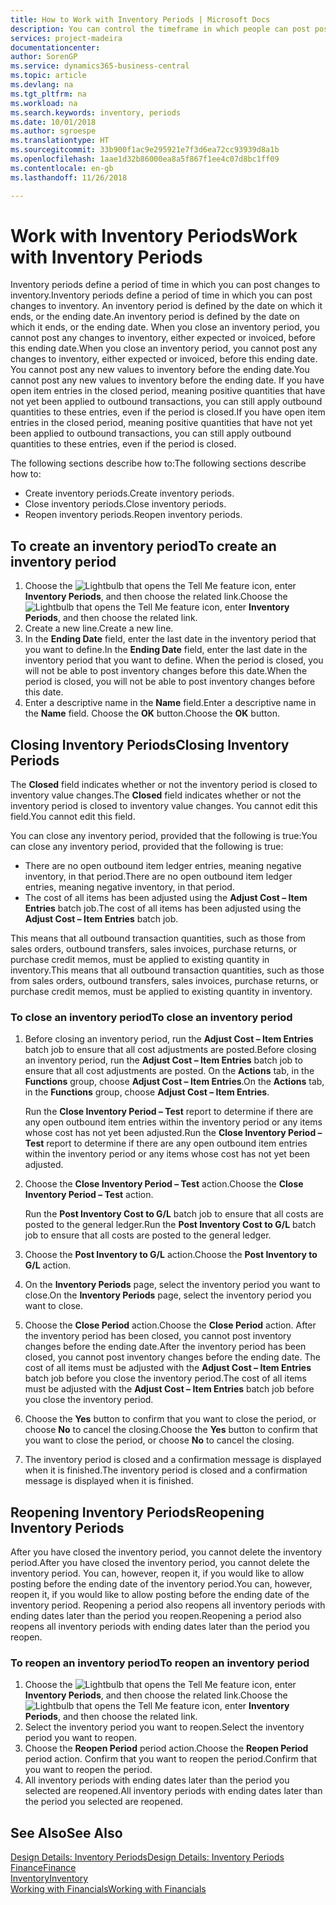 ```yaml
---
title: How to Work with Inventory Periods | Microsoft Docs
description: You can control the timeframe in which people can post post changes to inventory by defining inventory periods.
services: project-madeira
documentationcenter: 
author: SorenGP
ms.service: dynamics365-business-central
ms.topic: article
ms.devlang: na
ms.tgt_pltfrm: na
ms.workload: na
ms.search.keywords: inventory, periods
ms.date: 10/01/2018
ms.author: sgroespe
ms.translationtype: HT
ms.sourcegitcommit: 33b900f1ac9e295921e7f3d6ea72cc93939d8a1b
ms.openlocfilehash: 1aae1d32b86000ea8a5f867f1ee4c07d8bc1ff09
ms.contentlocale: en-gb
ms.lasthandoff: 11/26/2018

---
```

# <a name="work-with-inventory-periods"></a><span data-ttu-id="a8d9d-103">Work with Inventory Periods</span><span class="sxs-lookup"><span data-stu-id="a8d9d-103">Work with Inventory Periods</span></span>
<span data-ttu-id="a8d9d-104">Inventory periods define a period of time in which you can post changes to inventory.</span><span class="sxs-lookup"><span data-stu-id="a8d9d-104">Inventory periods define a period of time in which you can post changes to inventory.</span></span> <span data-ttu-id="a8d9d-105">An inventory period is defined by the date on which it ends, or the ending date.</span><span class="sxs-lookup"><span data-stu-id="a8d9d-105">An inventory period is defined by the date on which it ends, or the ending date.</span></span> <span data-ttu-id="a8d9d-106">When you close an inventory period, you cannot post any changes to inventory, either expected or invoiced, before this ending date.</span><span class="sxs-lookup"><span data-stu-id="a8d9d-106">When you close an inventory period, you cannot post any changes to inventory, either expected or invoiced, before this ending date.</span></span> <span data-ttu-id="a8d9d-107">You cannot post any new values to inventory before the ending date.</span><span class="sxs-lookup"><span data-stu-id="a8d9d-107">You cannot post any new values to inventory before the ending date.</span></span> <span data-ttu-id="a8d9d-108">If you have open item entries in the closed period, meaning positive quantities that have not yet been applied to outbound transactions, you can still apply outbound quantities to these entries, even if the period is closed.</span><span class="sxs-lookup"><span data-stu-id="a8d9d-108">If you have open item entries in the closed period, meaning positive quantities that have not yet been applied to outbound transactions, you can still apply outbound quantities to these entries, even if the period is closed.</span></span>  

<span data-ttu-id="a8d9d-109">The following sections describe how to:</span><span class="sxs-lookup"><span data-stu-id="a8d9d-109">The following sections describe how to:</span></span>  

* <span data-ttu-id="a8d9d-110">Create inventory periods.</span><span class="sxs-lookup"><span data-stu-id="a8d9d-110">Create inventory periods.</span></span>  
* <span data-ttu-id="a8d9d-111">Close inventory periods.</span><span class="sxs-lookup"><span data-stu-id="a8d9d-111">Close inventory periods.</span></span>  
* <span data-ttu-id="a8d9d-112">Reopen inventory periods.</span><span class="sxs-lookup"><span data-stu-id="a8d9d-112">Reopen inventory periods.</span></span>  

## <a name="to-create-an-inventory-period"></a><span data-ttu-id="a8d9d-113">To create an inventory period</span><span class="sxs-lookup"><span data-stu-id="a8d9d-113">To create an inventory period</span></span>  
1. <span data-ttu-id="a8d9d-114">Choose the ![Lightbulb that opens the Tell Me feature](media/ui-search/search_small.png "Tell me what you want to do") icon, enter **Inventory Periods**, and then choose the related link.</span><span class="sxs-lookup"><span data-stu-id="a8d9d-114">Choose the ![Lightbulb that opens the Tell Me feature](media/ui-search/search_small.png "Tell me what you want to do") icon, enter **Inventory Periods**, and then choose the related link.</span></span>  
2. <span data-ttu-id="a8d9d-115">Create a new line.</span><span class="sxs-lookup"><span data-stu-id="a8d9d-115">Create a new line.</span></span>  
3. <span data-ttu-id="a8d9d-116">In the **Ending Date** field, enter the last date in the inventory period that you want to define.</span><span class="sxs-lookup"><span data-stu-id="a8d9d-116">In the **Ending Date** field, enter the last date in the inventory period that you want to define.</span></span> <span data-ttu-id="a8d9d-117">When the period is closed, you will not be able to post inventory changes before this date.</span><span class="sxs-lookup"><span data-stu-id="a8d9d-117">When the period is closed, you will not be able to post inventory changes before this date.</span></span>  
4. <span data-ttu-id="a8d9d-118">Enter a descriptive name in the **Name** field.</span><span class="sxs-lookup"><span data-stu-id="a8d9d-118">Enter a descriptive name in the **Name** field.</span></span> <span data-ttu-id="a8d9d-119">Choose the **OK** button.</span><span class="sxs-lookup"><span data-stu-id="a8d9d-119">Choose the **OK** button.</span></span>  

## <a name="closing-inventory-periods"></a><span data-ttu-id="a8d9d-120">Closing Inventory Periods</span><span class="sxs-lookup"><span data-stu-id="a8d9d-120">Closing Inventory Periods</span></span>  
<span data-ttu-id="a8d9d-121">The **Closed** field indicates whether or not the inventory period is closed to inventory value changes.</span><span class="sxs-lookup"><span data-stu-id="a8d9d-121">The **Closed** field indicates whether or not the inventory period is closed to inventory value changes.</span></span> <span data-ttu-id="a8d9d-122">You cannot edit this field.</span><span class="sxs-lookup"><span data-stu-id="a8d9d-122">You cannot edit this field.</span></span>  

<span data-ttu-id="a8d9d-123">You can close any inventory period, provided that the following is true:</span><span class="sxs-lookup"><span data-stu-id="a8d9d-123">You can close any inventory period, provided that the following is true:</span></span>  

* <span data-ttu-id="a8d9d-124">There are no open outbound item ledger entries, meaning negative inventory, in that period.</span><span class="sxs-lookup"><span data-stu-id="a8d9d-124">There are no open outbound item ledger entries, meaning negative inventory, in that period.</span></span>  
* <span data-ttu-id="a8d9d-125">The cost of all items has been adjusted using the **Adjust Cost – Item Entries** batch job.</span><span class="sxs-lookup"><span data-stu-id="a8d9d-125">The cost of all items has been adjusted using the **Adjust Cost – Item Entries** batch job.</span></span>  

<span data-ttu-id="a8d9d-126">This means that all outbound transaction quantities, such as those from sales orders, outbound transfers, sales invoices, purchase returns, or purchase credit memos, must be applied to existing quantity in inventory.</span><span class="sxs-lookup"><span data-stu-id="a8d9d-126">This means that all outbound transaction quantities, such as those from sales orders, outbound transfers, sales invoices, purchase returns, or purchase credit memos, must be applied to existing quantity in inventory.</span></span>  

### <a name="to-close-an-inventory-period"></a><span data-ttu-id="a8d9d-127">To close an inventory period</span><span class="sxs-lookup"><span data-stu-id="a8d9d-127">To close an inventory period</span></span>  
1. <span data-ttu-id="a8d9d-128">Before closing an inventory period, run the **Adjust Cost – Item Entries** batch job to ensure that all cost adjustments are posted.</span><span class="sxs-lookup"><span data-stu-id="a8d9d-128">Before closing an inventory period, run the **Adjust Cost – Item Entries** batch job to ensure that all cost adjustments are posted.</span></span> <span data-ttu-id="a8d9d-129">On the **Actions** tab, in the **Functions** group, choose **Adjust Cost – Item Entries**.</span><span class="sxs-lookup"><span data-stu-id="a8d9d-129">On the **Actions** tab, in the **Functions** group, choose **Adjust Cost – Item Entries**.</span></span>  

     <span data-ttu-id="a8d9d-130">Run the **Close Inventory Period – Test** report to determine if there are any open outbound item entries within the inventory period or any items whose cost has not yet been adjusted.</span><span class="sxs-lookup"><span data-stu-id="a8d9d-130">Run the **Close Inventory Period – Test** report to determine if there are any open outbound item entries within the inventory period or any items whose cost has not yet been adjusted.</span></span>  
2. <span data-ttu-id="a8d9d-131">Choose the **Close Inventory Period – Test** action.</span><span class="sxs-lookup"><span data-stu-id="a8d9d-131">Choose the **Close Inventory Period – Test** action.</span></span>  

     <span data-ttu-id="a8d9d-132">Run the **Post Inventory Cost to G/L** batch job to ensure that all costs are posted to the general ledger.</span><span class="sxs-lookup"><span data-stu-id="a8d9d-132">Run the **Post Inventory Cost to G/L** batch job to ensure that all costs are posted to the general ledger.</span></span>  
3. <span data-ttu-id="a8d9d-133">Choose the **Post Inventory to G/L** action.</span><span class="sxs-lookup"><span data-stu-id="a8d9d-133">Choose the **Post Inventory to G/L** action.</span></span>  
4. <span data-ttu-id="a8d9d-134">On the **Inventory Periods** page, select the inventory period you want to close.</span><span class="sxs-lookup"><span data-stu-id="a8d9d-134">On the **Inventory Periods** page, select the inventory period you want to close.</span></span>  
5. <span data-ttu-id="a8d9d-135">Choose the **Close Period** action.</span><span class="sxs-lookup"><span data-stu-id="a8d9d-135">Choose the **Close Period** action.</span></span> <span data-ttu-id="a8d9d-136">After the inventory period has been closed, you cannot post inventory changes before the ending date.</span><span class="sxs-lookup"><span data-stu-id="a8d9d-136">After the inventory period has been closed, you cannot post inventory changes before the ending date.</span></span> <span data-ttu-id="a8d9d-137">The cost of all items must be adjusted with the **Adjust Cost – Item Entries** batch job before you close the inventory period.</span><span class="sxs-lookup"><span data-stu-id="a8d9d-137">The cost of all items must be adjusted with the **Adjust Cost – Item Entries** batch job before you close the inventory period.</span></span>  
6. <span data-ttu-id="a8d9d-138">Choose the **Yes** button to confirm that you want to close the period, or choose **No** to cancel the closing.</span><span class="sxs-lookup"><span data-stu-id="a8d9d-138">Choose the **Yes** button to confirm that you want to close the period, or choose **No** to cancel the closing.</span></span>  
7. <span data-ttu-id="a8d9d-139">The inventory period is closed and a confirmation message is displayed when it is finished.</span><span class="sxs-lookup"><span data-stu-id="a8d9d-139">The inventory period is closed and a confirmation message is displayed when it is finished.</span></span>  

## <a name="reopening-inventory-periods"></a><span data-ttu-id="a8d9d-140">Reopening Inventory Periods</span><span class="sxs-lookup"><span data-stu-id="a8d9d-140">Reopening Inventory Periods</span></span>  
<span data-ttu-id="a8d9d-141">After you have closed the inventory period, you cannot delete the inventory period.</span><span class="sxs-lookup"><span data-stu-id="a8d9d-141">After you have closed the inventory period, you cannot delete the inventory period.</span></span> <span data-ttu-id="a8d9d-142">You can, however, reopen it, if you would like to allow posting before the ending date of the inventory period.</span><span class="sxs-lookup"><span data-stu-id="a8d9d-142">You can, however, reopen it, if you would like to allow posting before the ending date of the inventory period.</span></span> <span data-ttu-id="a8d9d-143">Reopening a period also reopens all inventory periods with ending dates later than the period you reopen.</span><span class="sxs-lookup"><span data-stu-id="a8d9d-143">Reopening a period also reopens all inventory periods with ending dates later than the period you reopen.</span></span>  

### <a name="to-reopen-an-inventory-period"></a><span data-ttu-id="a8d9d-144">To reopen an inventory period</span><span class="sxs-lookup"><span data-stu-id="a8d9d-144">To reopen an inventory period</span></span>  
1. <span data-ttu-id="a8d9d-145">Choose the ![Lightbulb that opens the Tell Me feature](media/ui-search/search_small.png "Tell me what you want to do") icon, enter **Inventory Periods**, and then choose the related link.</span><span class="sxs-lookup"><span data-stu-id="a8d9d-145">Choose the ![Lightbulb that opens the Tell Me feature](media/ui-search/search_small.png "Tell me what you want to do") icon, enter **Inventory Periods**, and then choose the related link.</span></span>  
2. <span data-ttu-id="a8d9d-146">Select the inventory period you want to reopen.</span><span class="sxs-lookup"><span data-stu-id="a8d9d-146">Select the inventory period you want to reopen.</span></span>  
3. <span data-ttu-id="a8d9d-147">Choose the **Reopen Period** period action.</span><span class="sxs-lookup"><span data-stu-id="a8d9d-147">Choose the **Reopen Period** period action.</span></span> <span data-ttu-id="a8d9d-148">Confirm that you want to reopen the period.</span><span class="sxs-lookup"><span data-stu-id="a8d9d-148">Confirm that you want to reopen the period.</span></span>  
4. <span data-ttu-id="a8d9d-149">All inventory periods with ending dates later than the period you selected are reopened.</span><span class="sxs-lookup"><span data-stu-id="a8d9d-149">All inventory periods with ending dates later than the period you selected are reopened.</span></span>  

## <a name="see-also"></a><span data-ttu-id="a8d9d-150">See Also</span><span class="sxs-lookup"><span data-stu-id="a8d9d-150">See Also</span></span>  
[<span data-ttu-id="a8d9d-151">Design Details: Inventory Periods</span><span class="sxs-lookup"><span data-stu-id="a8d9d-151">Design Details: Inventory Periods</span></span>](design-details-inventory-periods.md)  
[<span data-ttu-id="a8d9d-152">Finance</span><span class="sxs-lookup"><span data-stu-id="a8d9d-152">Finance</span></span>](finance.md)  
[<span data-ttu-id="a8d9d-153">Inventory</span><span class="sxs-lookup"><span data-stu-id="a8d9d-153">Inventory</span></span>](inventory-manage-inventory.md)  
[<span data-ttu-id="a8d9d-154">Working with Financials</span><span class="sxs-lookup"><span data-stu-id="a8d9d-154">Working with Financials</span></span>](ui-work-product.md)

